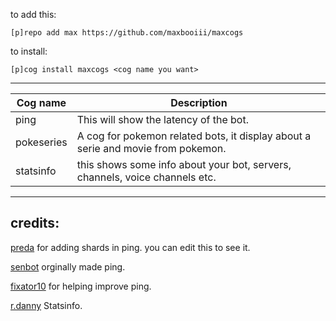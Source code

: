 
to add this: 

`[p]repo add max https://github.com/maxbooiii/maxcogs`

to install:

`[p]cog install maxcogs <cog name you want>`

---------------------------------------------------------------

<table>
<thead>
<tr>
<th>Cog name</th>
<th>Description</th>
</tr>
</thead>
<tbody>
<tr>
<td>ping</td>
<td>This will show the latency of the bot.</td>
</tr>
<tr>
<td>pokeseries</td>
<td>A cog for pokemon related bots, it display about a serie and movie from pokemon.</td>
</tr>
<tr>
<td>statsinfo</td>
<td>this shows some info about your bot, servers, channels, voice channels etc.</td>
</tr>
</tbody>
</table>

----------------------------------------------------------------
## credits:
[preda](https://github.com/PredaaA/predacogs) for adding shards in ping. you can edit this to see it.

[senbot](https://github.com/Nesroht/Senbot-Cogs) orginally made ping.

[fixator10](https://github.com/fixator10/Fixator10-Cogs) for helping improve ping.

[r.danny](https://github.com/Rapptz/RoboDanny/blob/rewrite/cogs/stats.py) Statsinfo.

